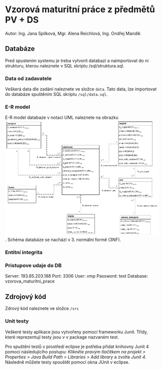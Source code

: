 # Vzorová maturitní práce z předmětů PV + DS
Autor: Ing. Jana Spilková, Mgr. Alena Reichlová, Ing. Ondřej Mandík


## Databáze
Pred spustenim systemu je treba vytvorit databazi a naimportovat do ni strukturu, kterou naleznete v SQL skriptu /sql/struktura.sql. 

### Data od zadavatele
Veškerá data dle zadání naleznete ve složce `data`. Tato data, lze importovat do databáze spuštěním SQL skriptu `/sql/data.sql`. 


### E-R model
E-R model databaze v notaci UML naleznete na obrazku ![E-R Model](/doc/e-r_model.png). Schéma databáze se nachází v 3. normální formě (3NF).


### Entitní integrita


### Pristupove udaje do DB
Server: 193.85.203.188
Port: 3306
User: vmp
Password: test
Database: vzorova_maturitni_prace

## Zdrojový kód
Zdrový kód naleznete ve složce `/src`

### Unit testy
Veškeré testy aplikace jsou vytvořeny pomocí frameworku Junit. Třídy, které reprezentují testy jsou v v package nazvaném test. 

Pro spuštění testů v prostředí eclipse je potřeba přidat knihovny Junit 4 pomocí následujícího postupu: *Klikněte pravým tlačítkem na projekt > Properties > Java Build Path > Libraries > Add library* a zvolte *Junit 4*. Následně můžete testy spouštět pomocí okna JUnit v eclipse.